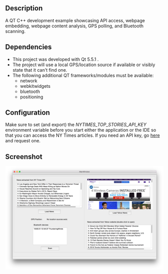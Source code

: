 ## Description

A QT C++ development example showcasing API access, webpage embedding, webpage content analysis, GPS polling, and Bluetooth scanning.


## Dependencies

- This project was developed with Qt 5.5.1 .
- The project will use a local GPS/location source if available or visibly state that it can't find one.
- The following additional QT frameworks/modules must be available:
  - network 
  - webkitwidgets 
  - bluetooth 
  - positioning


## Configuration

Make sure to set (and export) the *NYTIMES_TOP_STORIES_API_KEY* environment variable before you start either the application or the IDE so that you can access the NY Times articles. If you need an API key, go [here](http://developer.nytimes.com/docs/top_stories_api) and request one.


## Screenshot

![Screenshot](/screenshot.png "Screenshot")
